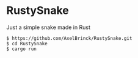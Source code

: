# RustySnake

Just a simple snake made in Rust

    $ https://github.com/AxelBrinck/RustySnake.git
    $ cd RustySnake
    $ cargo run
